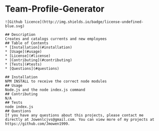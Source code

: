 # Team-Profile-Generator
    ![Github licence](http://img.shields.io/badge/license-undefined-blue.svg)
    
    ## Description 
    Creates and catalogs currents and new employees
    ## Table of Contents
    * [Installation](#installation)
    * [Usage](#usage)
    * [License](#license)
    * [Contributing](#contributing)
    * [Tests](#tests)
    * [Questions](#questions)
    
    ## Installation 
    NPM INSTALL to receive the correct node modules
    ## Usage 
    Node.js and the node index.js command
    ## Contributing 
    N/A
    ## Tests
    node index.js
    ## Questions
    If you have any questions about this projects, please contact me directly at Jowenlcjvs@gmail.com. You can view more of my projects at https://github.com/Jmowen1999.
  

